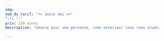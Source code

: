 ```yaml
---
img: 
nom_du_tarif: "<< Juste moi >>"
"-": "-"
prix: 130 euros
description: "Séance pour une personne, \nen extérieur \nou \nen studio."

---
```

